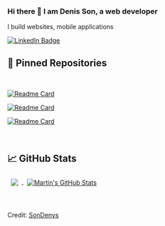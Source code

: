 ### Hi there 👋 I am Denis Son, a web developer 

I build websites, mobile applications

[![LinkedIn Badge](https://img.shields.io/badge/LinkedIn-Profile-informational?style=flat&logo=linkedin&logoColor=white&color=0D76A8)](www.linkedin.com/in/sondenis)

<!--
Want to know more about me? [Check out my portfolio.](https://braydoncoyer.dev/)-->

## 📌 Pinned Repositories

<br>

<!--
<a href="https://github.com/SonDenys/Gamepad-Frontend">
  <img align="center" style="margin:0.5rem" src="https://github-readme-stats.vercel.app/api/pin/?username=sondenys&repo=gamepad-frontend&title_color=ffffff&text_color=c9cacc&icon_color=4AB197&bg_color=003D5B" />
</a>-->


[![Readme Card](https://github-readme-stats.vercel.app/api/pin/?username=sondenys&repo=gamepad-frontend&title_color=ffffff&text_color=c9cacc&icon_color=4AB197&bg_color=003D5B)](https://github.com/SonDenys/Gamepad-Frontend)

[![Readme Card](https://github-readme-stats.vercel.app/api/pin/?username=sondenys&repo=gamepad-frontend&title_color=ffffff&text_color=c9cacc&icon_color=4AB197&bg_color=003D5B)](https://github.com/SonDenys/Gamepad-Backend)

[![Readme Card](https://github-readme-stats.vercel.app/api/pin/?username=sondenys&repo=hulu-clone&title_color=ffffff&text_color=c9cacc&icon_color=4AB197&bg_color=003D5B)](https://github.com/SonDenys/hulu-clone)


<br>

## &#x1f4c8; GitHub Stats


<a href="https://github.com/sondenys">
  <img align="center" style="margin:0.5rem" src="https://github-readme-stats.vercel.app/api/top-langs/?username=sondenys&title_color=ffffff&text_color=c9cacc&icon_color=4AB197&bg_color=003D5B" />
</a>

<a href="https://github.com/braydoncoyer">
  <img align="center" style="margin:0.5rem" src="https://github-readme-stats.vercel.app/api?username=sondenys&show_icons=true&line_height=27&count_private=true&title_color=ffffff&text_color=c9cacc&icon_color=4AB197&bg_color=003D5B" alt="Martin's GitHub Stats" />
</a>


<br>

<br>

<br>

Credit: [SonDenys](https://github.com/SonDenys)


<!--
**SonDenys/sondenys** is a ✨ _special_ ✨ repository because its `README.md` (this file) appears on your GitHub profile.

Here are some ideas to get you started:

- 🔭 I’m currently working on ...
- 🌱 I’m currently learning ...
- 👯 I’m looking to collaborate on ...
- 🤔 I’m looking for help with ...
- 💬 Ask me about ...
- 📫 How to reach me: ...
- 😄 Pronouns: ...
- ⚡ Fun fact: ...
-->
